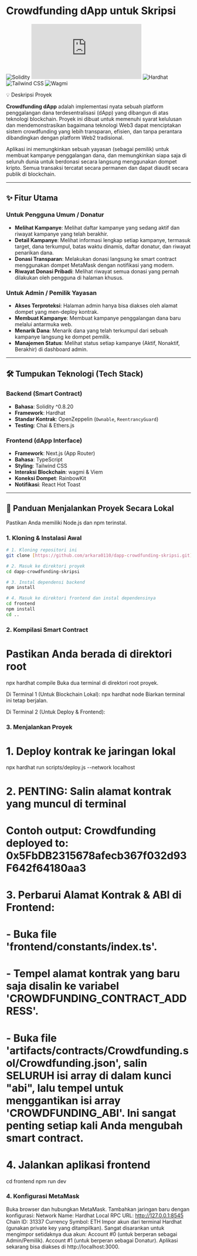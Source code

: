 # Crowdfunding dApp untuk Skripsi

![Solidity](https://img.shields.io/badge/Solidity-^0.8.20-black?style=for-the-badge&logo=solidity)
![Next.js](https://img.shields.io/badge/Next.js-^14.2.4-black?style=for-the-badge&logo=next.js)
![Hardhat](https://img.shields.io/badge/Hardhat-2.22.6-yellow?style=for-the-badge&logo=hardhat)
![Tailwind CSS](https://img.shields.io/badge/Tailwind_CSS-3.4.1-black?style=for-the-badge&logo=tailwind-css)
![Wagmi](https://img.shields.io/badge/Wagmi-2.9.10-blue?style=for-the-badge&logo=ethereum)

 💡 Deskripsi Proyek

**Crowdfunding dApp** adalah implementasi nyata sebuah platform penggalangan dana terdesentralisasi (dApp) yang dibangun di atas teknologi blockchain. Proyek ini dibuat untuk memenuhi syarat kelulusan dan mendemonstrasikan bagaimana teknologi Web3 dapat menciptakan sistem crowdfunding yang lebih transparan, efisien, dan tanpa perantara dibandingkan dengan platform Web2 tradisional.

Aplikasi ini memungkinkan sebuah yayasan (sebagai pemilik) untuk membuat kampanye penggalangan dana, dan memungkinkan siapa saja di seluruh dunia untuk berdonasi secara langsung menggunakan dompet kripto. Semua transaksi tercatat secara permanen dan dapat diaudit secara publik di blockchain.

---

## ✨ Fitur Utama

### Untuk Pengguna Umum / Donatur
- **Melihat Kampanye**: Melihat daftar kampanye yang sedang aktif dan riwayat kampanye yang telah berakhir.
- **Detail Kampanye**: Melihat informasi lengkap setiap kampanye, termasuk target, dana terkumpul, batas waktu dinamis, daftar donatur, dan riwayat penarikan dana.
- **Donasi Transparan**: Melakukan donasi langsung ke smart contract menggunakan dompet MetaMask dengan notifikasi yang modern.
- **Riwayat Donasi Pribadi**: Melihat riwayat semua donasi yang pernah dilakukan oleh pengguna di halaman khusus.

### Untuk Admin / Pemilik Yayasan
- **Akses Terproteksi**: Halaman admin hanya bisa diakses oleh alamat dompet yang men-deploy kontrak.
- **Membuat Kampanye**: Membuat kampanye penggalangan dana baru melalui antarmuka web.
- **Menarik Dana**: Menarik dana yang telah terkumpul dari sebuah kampanye langsung ke dompet pemilik.
- **Manajemen Status**: Melihat status setiap kampanye (Aktif, Nonaktif, Berakhir) di dashboard admin.

---

## 🛠️ Tumpukan Teknologi (Tech Stack)

### Backend (Smart Contract)
- **Bahasa**: Solidity ^0.8.20
- **Framework**: Hardhat
- **Standar Kontrak**: OpenZeppelin (`Ownable`, `ReentrancyGuard`)
- **Testing**: Chai & Ethers.js

### Frontend (dApp Interface)
- **Framework**: Next.js (App Router)
- **Bahasa**: TypeScript
- **Styling**: Tailwind CSS
- **Interaksi Blockchain**: wagmi & Viem
- **Koneksi Dompet**: RainbowKit
- **Notifikasi**: React Hot Toast

---

## 🚀 Panduan Menjalankan Proyek Secara Lokal

Pastikan Anda memiliki Node.js dan npm terinstal.

### 1. Kloning & Instalasi Awal
```bash
# 1. Kloning repositori ini
git clone [https://github.com/arkara0110/dapp-crowdfunding-skripsi.git](https://github.com/arkara0110/dapp-crowdfunding-skripsi.git)

# 2. Masuk ke direktori proyek
cd dapp-crowdfunding-skripsi

# 3. Instal dependensi backend
npm install

# 4. Masuk ke direktori frontend dan instal dependensinya
cd frontend
npm install
cd ..
```

### 2. Kompilasi Smart Contract

# Pastikan Anda berada di direktori root
npx hardhat compile
Buka dua terminal di direktori root proyek.

Di Terminal 1 (Untuk Blockchain Lokal):
npx hardhat node
Biarkan terminal ini tetap berjalan.

Di Terminal 2 (Untuk Deploy & Frontend):


### 3. Menjalankan Proyek
# 1. Deploy kontrak ke jaringan lokal
npx hardhat run scripts/deploy.js --network localhost

# 2. PENTING: Salin alamat kontrak yang muncul di terminal
# Contoh output: Crowdfunding deployed to: 0x5FbDB2315678afecb367f032d93F642f64180aa3

# 3. Perbarui Alamat Kontrak & ABI di Frontend:
#    - Buka file 'frontend/constants/index.ts'.
#    - Tempel alamat kontrak yang baru saja disalin ke variabel 'CROWDFUNDING_CONTRACT_ADDRESS'.
#    - Buka file 'artifacts/contracts/Crowdfunding.sol/Crowdfunding.json', salin SELURUH isi array di dalam kunci "abi", lalu tempel untuk menggantikan isi array 'CROWDFUNDING_ABI'. Ini sangat penting setiap kali Anda mengubah smart contract.

# 4. Jalankan aplikasi frontend
cd frontend
npm run dev

### 4. Konfigurasi MetaMask
Buka browser dan hubungkan MetaMask.
Tambahkan jaringan baru dengan konfigurasi:
Network Name: Hardhat Local
RPC URL: http://127.0.0.1:8545
Chain ID: 31337
Currency Symbol: ETH
Impor akun dari terminal Hardhat (gunakan private key yang ditampilkan). Sangat disarankan untuk mengimpor setidaknya dua akun:
Account #0 (untuk berperan sebagai Admin/Pemilik).
Account #1 (untuk berperan sebagai Donatur).
Aplikasi sekarang bisa diakses di http://localhost:3000.